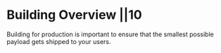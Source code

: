 # Building  Overview ||10

Building for production is important to ensure that the smallest possible payload gets shipped to your users.
